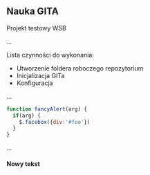 ## Nauka GITA

Projekt testowy WSB

...

Lista czynności do wykonania:

- Utworzenie foldera roboczego repozytorium
- Inicjalizacja GITa
- Konfiguracja

...
```javascript
function fancyAlert(arg) {
  if(arg) {
    $.facebox({div:'#foo'})
  }
}
```

...
#### Nowy tekst
